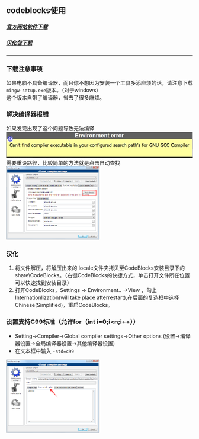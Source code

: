## codeblocks使用
##### [官方网站软件下载](http://www.codeblocks.org/)
##### [汉化包下载](https://pan.baidu.com/s/1bpETXFp)
***
### 下载注意事项
如果电脑不具备编译器，而且你不想因为安装一个工具多添麻烦的话，请注意下载``mingw-setup.exe``版本。（对于windows)  
这个版本自带了编译器，省去了很多麻烦。
### 解决编译器报错
如果发现出现了这个问题导致无法编译  
![问题](https://github.com/Wanakiki/photo/blob/master/e87a5a370db0859d4de75a3a3c775dee_r.jpg)  
需要重设路径，比较简单的方法就是点击自动查找  
<img src="https://github.com/Wanakiki/photo/blob/master/chazao.png" width="50%" height="50%">
### 汉化
1. 将文件解压，将解压出来的 locale文件夹拷贝至CodeBlocks安装目录下的share\CodeBlocks。（右键CodeBlocks的快捷方式，单击打开文件所在位置可以快速找到安装目录）
2. 打开CodeBlcoks，Settings  -> Environment.. ->View ，勾上Internationlization(will take place afterrestart),在后面的复选框中选择Chinese(Simplified)，重启CodeBlocks。
### 设置支持C99标准（允许for（int i=0;i<n;i++））
- Setting->Compiler->Global compiler settings->Other options (设置->编译器设置->全局编译器设置->其他编译器设置)
- 在文本框中输入 ``-std=c99``
<img src="https://github.com/Wanakiki/photo/blob/master/hexie.png" width="50%" height="50%">
